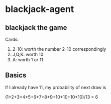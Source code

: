 # blackjack-agent

## blackjack the game

Cards:

1. 2-10: worth the number 2-10 correspondingly
2. J,Q,K: worth 10
3. A: worth 1 or 11

## Basics

If I already have 11, my probability of next draw is

(1+2+3+4+5+6+7+8+9+10+10+10+10)/13 = 6